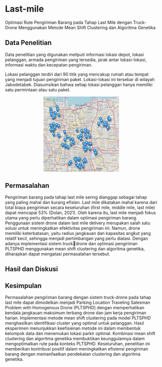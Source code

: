 # Last-mile
Optimasi Rute Pengiriman Barang pada Tahap Last Mile dengan Truck-Drone Menggunakan Metode Mean Shift Clustering dan Algoritma Genetika

## Data Penelitian
Data penelitian yang digunakan meliputi informasi lokasi depot, lokasi pelanggan, 
armada pengiriman yang tersedia, jarak antar lokasi-lokasi, informasi waktu dan kecepatan 
pengiriman.

Lokasi pelanggan terdiri dari 90 titik yang mencakup rumah atau tempat yang menjadi tujuan pengiriman paket. Lokasi-lokasi ini tersebar di wilayah Jabodetabek. Diasumsikan bahwa setiap lokasi pelanggan hanya memiliki satu permintaan atau satu paket.

<div align="center">
    <img src="https://github.com/Ervita5/Issue/blob/main/Screenshot%20(92).png" alt="Customer Locations Map" width="250">
</div>

## Permasalahan
Pengiriman barang pada tahap last mile sering dianggap sebagai tahap yang paling mahal 
dan kurang efisien. Last mile dikatakan mahal karena dari total biaya pengiriman secara 
keseluruhan (first mile, middle mile, last mile) dapat mencapai 53% (Dolan, 2021). Oleh 
karena itu, last mile menjadi fokus utama yang perlu diperhatikan dalam optimasi 
pengiriman barang. Penggunaan sistem drone dalam last mile delivery merupakan salah 
satu solusi untuk meningkatkan efektivitas pengiriman ini. Namun, drone memiliki 
keterbatasan, yaitu radius jangkauan dan kapasitas angkut yang relatif kecil, sehingga 
menjadi pertimbangan yang perlu diatasi. Dengan adanya implementasi sistem truckdrone dan optimasi pengiriman PLTSPHD menggunakan mean shift clustering dan 
algoritma genetika, diharapkan dapat mengatasi permasalahan tersebut.

## Hasil dan Diskusi



## Kesimpulan
Permasalahan pengiriman barang dengan sistem truck-drone pada tahap last mile dapat 
dimodelkan menjadi Parking Location Traveling Salesman Problem with Homogenous Drone
(PLTSPHD) dengan memperhatikan kendala jangkauan maksimum terbang drone dan jam kerja 
pengiriman harian. Implementasi metode mean shift clustering pada model PLTSPHD 
menghasilkan identifikasi cluster yang optimal untuk pelanggan. Hasil eksperimen 
menunjukkan keefisienan metode ini dalam membentuk kelompok data dan menemukan lokasi 
parkir optimal. Kombinasi mean shift clustering dan algoritma genetika 
membuktikan keunggulannya dalam mengoptimalkan rute pada konteks PLTSPHD. 
Keseluruhan, penelitian ini memberikan kontribusi positif dalam meningkatkan efisiensi 
pengiriman barang dengan memanfaatkan pendekatan clustering dan algoritma genetika.
